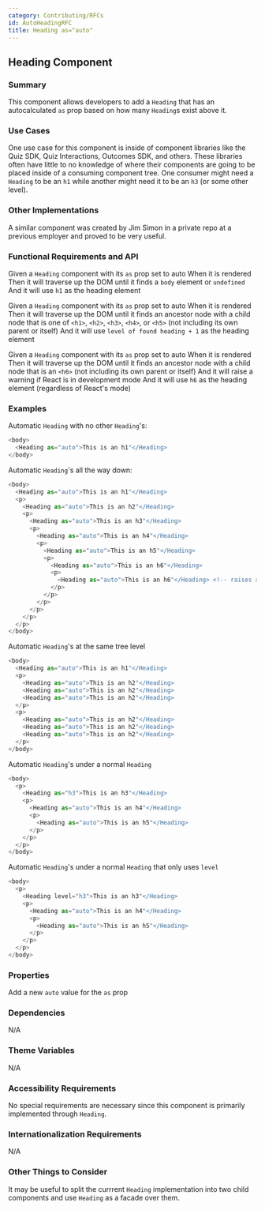 ```yaml
---
category: Contributing/RFCs
id: AutoHeadingRFC
title: Heading as="auto"
---
```



## Heading Component

### Summary
This component allows developers to add a `Heading` that has an autocalculated  `as` prop based on how many `Heading`s exist above it.


### Use Cases
One use case for this component is inside of component libraries like the Quiz SDK, Quiz Interactions, Outcomes SDK, and others.  These libraries often have little to no knowledge of where their components are going to be placed inside of a consuming component tree.  One consumer might need a `Heading` to be an `h1` while another might need it to be an `h3` (or some other level).


### Other Implementations
A similar component was created by Jim Simon in a private repo at a previous employer and proved to be very useful.


### Functional Requirements and API
Given a `Heading` component with its `as` prop set to auto
When it is rendered
Then it will traverse up the DOM until it finds a `body` element or `undefined`
And it will use `h1` as the heading element

Given a `Heading` component with its `as` prop set to auto
When it is rendered
Then it will traverse up the DOM until it finds an ancestor node with a child node that is one of `<h1>`, `<h2>`, `<h3>`, `<h4>`, or `<h5>` (not including its own parent or itself)
And it will use `level of found heading + 1` as the heading element

Given a `Heading` component with its `as` prop set to auto
When it is rendered
Then it will traverse up the DOM until it finds an ancestor node with a child node that is an `<h6>` (not including its own parent or itself)
And it will raise a warning if React is in development mode
And it will use `h6` as the heading element (regardless of React's mode)

### Examples
Automatic `Heading` with no other `Heading`'s:
```javascript
<body>
  <Heading as="auto">This is an h1"</Heading>
</body>
```

Automatic `Heading`'s all the way down:
```javascript
<body>
  <Heading as="auto">This is an h1"</Heading>
  <p>
    <Heading as="auto">This is an h2"</Heading>
    <p>
      <Heading as="auto">This is an h3"</Heading>
      <p>
        <Heading as="auto">This is an h4"</Heading>
        <p>
          <Heading as="auto">This is an h5"</Heading>
          <p>
            <Heading as="auto">This is an h6"</Heading>
            <p>
              <Heading as="auto">This is an h6"</Heading> <!-- raises a warning in dev mode -->
            </p>
          </p>
        </p>
      </p>
    </p>
  </p>
</body>
```

Automatic `Heading`'s at the same tree level
```javascript
<body>
  <Heading as="auto">This is an h1"</Heading>
  <p>
    <Heading as="auto">This is an h2"</Heading>
    <Heading as="auto">This is an h2"</Heading>
    <Heading as="auto">This is an h2"</Heading>
  </p>
  <p>
    <Heading as="auto">This is an h2"</Heading>
    <Heading as="auto">This is an h2"</Heading>
    <Heading as="auto">This is an h2"</Heading>
  </p>
</body>
```

Automatic `Heading`'s under a normal `Heading`
```javascript
<body>
  <p>
    <Heading as="h3">This is an h3"</Heading>
    <p>
      <Heading as="auto">This is an h4"</Heading>
      <p>
        <Heading as="auto">This is an h5"</Heading>
      </p>
    </p>
  </p>
</body>
```


Automatic `Heading`'s under a normal `Heading` that only uses `level`
```javascript
<body>
  <p>
    <Heading level="h3">This is an h3"</Heading>
    <p>
      <Heading as="auto">This is an h4"</Heading>
      <p>
        <Heading as="auto">This is an h5"</Heading>
      </p>
    </p>
  </p>
</body>
```

### Properties
Add a new `auto` value for the `as` prop


### Dependencies
N/A


### Theme Variables
N/A


### Accessibility Requirements
No special requirements are necessary since this component is primarily implemented through `Heading`.


### Internationalization Requirements
N/A


### Other Things to Consider
It may be useful to split the currrent `Heading` implementation into two child components and use `Heading` as a facade over them.
